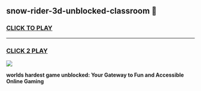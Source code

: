 
## snow-rider-3d-unblocked-classroom 👋
<h3>
<a href="https://premium.freeplayer.one?title=snow-rider-3d-unblocked-classroom&ref=14F">CLICK TO PLAY</a></h3>
<hr>

<h3>
<a href="https://premium.freeplayer.one?title=snow-rider-3d-unblocked-classroom&ref=14F">CLICK 2 PLAY</a>
  
</h3>

<a href="https://premium.freeplayer.one?title=snow-rider-3d-unblocked-classroom&ref=12F/"><img src="https://clearcache.store/games.png"></a>


**worlds hardest game unblocked: Your Gateway to Fun and Accessible Online Gaming**
